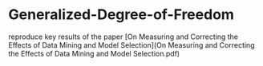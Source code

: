 # Generalized-Degree-of-Freedom
reproduce key results of the paper [On Measuring and Correcting the Effects of Data Mining and Model Selection](On Measuring and Correcting the Effects of Data Mining and Model Selection.pdf)
